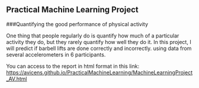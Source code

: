 ## Practical Machine Learning Project
###Quantifying the good performance
  of physical activity

One thing that people regularly do is quantify how much of a particular activity they do, but they rarely quantify how well they do it. In this project, I will predict if barbell lifts are done correctly and incorrectly. using data from several accelerometers in 6 participants.

You can access to the report in html format in this link: https://avicens.github.io/PracticalMachineLearning/MachineLearningProject_AV.html
